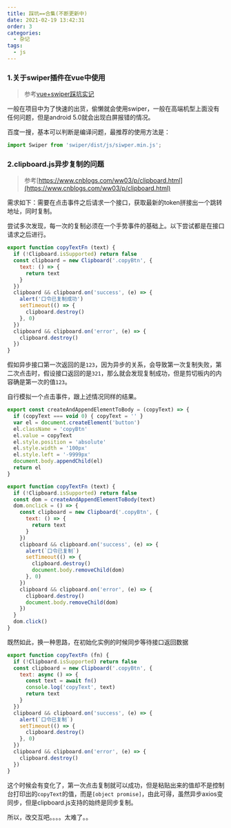 ```yaml
---
title: 踩坑==合集(不断更新中)
date: 2021-02-19 13:42:31
order: 3
categories:
  - 杂记
tags:
  - js
---
```



### 1.关于swiper插件在vue中使用

> 参考[vue+swiper踩坑实记](https://www.jianshu.com/p/54709ba140aa)

一般在项目中为了快速的出货，偷懒就会使用swiper，一般在高端机型上面没有任何问题，但是android 5.0就会出现白屏报错的情况。

百度一搜，基本可以判断是编译问题，最推荐的使用方法是：

```js
import Swiper from 'swiper/dist/js/siwper.min.js';
```

### 2.clipboard.js异步复制的问题

> 参考[https://www.cnblogs.com/ww03/p/clipboard.html](https://www.cnblogs.com/ww03/p/clipboard.html)

需求如下：需要在点击事件之后请求一个接口，获取最新的token拼接出一个跳转地址，同时复制。

尝试多次发现，每一次的复制必须在一个手势事件的基础上。以下尝试都是在接口请求之后进行。

```js
export function copyTextFn (text) {
  if (!Clipboard.isSupported) return false
  const clipboard = new Clipboard('.copyBtn', {
    text: () => {
      return text
    }
  })
  clipboard && clipboard.on('success', (e) => {
    alert('口令已复制成功')
    setTimeout(() => {
      clipboard.destroy()
    }, 0)
  })
  clipboard && clipboard.on('error', (e) => {
    clipboard.destroy()
  })
}
```

假如异步接口第一次返回的是`123`，因为异步的关系，会导致第一次复制失败，第二次点击时，假设接口返回的是`321`，那么就会发现复制成功，但是剪切板内的内容确是第一次的值`123`。

自行模拟一个点击事件，跟上述情况同样的结果。

```js
export const createAndAppendElementToBody = (copyText) => {
  if (copyText === void 0) { copyText = '' }
  var el = document.createElement('button')
  el.className = 'copyBtn'
  el.value = copyText
  el.style.position = 'absolute'
  el.style.width = '100px'
  el.style.left = '-9999px'
  document.body.appendChild(el)
  return el
}

export function copyTextFn (text) {
  if (!Clipboard.isSupported) return false
  const dom = createAndAppendElementToBody(text)
  dom.onclick = () => {
    const clipboard = new Clipboard('.copyBtn', {
      text: () => {
        return text
      }
    })
    clipboard && clipboard.on('success', (e) => {
      alert(`口令已复制`)
      setTimeout(() => {
        clipboard.destroy()
        document.body.removeChild(dom)
      }, 0)
    })
    clipboard && clipboard.on('error', (e) => {
      clipboard.destroy()
      document.body.removeChild(dom)
    })
  }
  dom.click()
}
```

既然如此，换一种思路，在初始化实例的时候同步等待接口返回数据

```js
export function copyTextFn (fn) {
  if (!Clipboard.isSupported) return false
  const clipboard = new Clipboard('.copyBtn', {
    text: async () => {
      const text = await fn()
      console.log('copyText', text)
      return text
    }
  })
  clipboard && clipboard.on('success', (e) => {
    alert(`口令已复制`)
    setTimeout(() => {
      clipboard.destroy()
    }, 0)
  })
  clipboard && clipboard.on('error', (e) => {
    clipboard.destroy()
  })
}
```

这个时候会有变化了，第一次点击复制就可以成功，但是粘贴出来的值却不是控制台打印出的`copyText`的值，而是`[object promise]`，由此可得，虽然异步axios变同步，但是clipboard.js支持的始终是同步复制。

所以，改交互吧。。。。太难了。。
